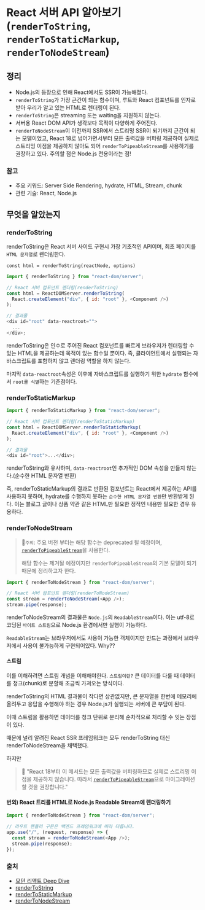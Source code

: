 # React 서버 API 알아보기 (`renderToString`, `renderToStaticMarkup`, `renderToNodeStream`)

## 정리

- Node.js의 등장으로 인해 React에서도 SSR이 가능해졌다.
- `renderToString`가 가장 근간이 되는 함수이며, 루트와 React 컴포넌트를 인자로 받아 우리가 알고 있는 HTML로 렌더링이 된다.
- `renderToString`은 streaming 또는 waiting을 지원하지 않는다.
- 서버용 React DOM API가 생각보다 목적이 다양하게 주어진다.
- `renderToNodeStream`이 이전까지 SSR에서 스트리밍 SSR이 되기까지 근간이 되는 모델이었고, React 18로 넘어가면서부터 모든 출력값을 버퍼링 제공하여 실제로 스트리밍 이점을 제공하지 않아도 되어 `renderToPipeableStream`를 사용하기를 권장하고 있다. 주의할 점은 Node.js 전용이라는 점!

### 참고

- 주요 키워드: Server Side Rendering, hydrate, HTML, Stream, chunk
- 관련 기술: React, Node.js

## 무엇을 알았는지

### renderToString

renderToString은 React 서버 사이드 구현시 가장 기초적인 API이며, 최초 페이지를 `HTML 문자열`로 렌더링한다.

`const html = renderToString(reactNode, options)`

```js
import { renderToString } from "react-dom/server";

// React 서버 컴포넌트 렌더링(renderToString)
const html = ReactDOMServer.renderToString(
  React.createElement("div", { id: "root" }, <Component />)
);

// 결과물
<div id="root" data-reactroot="">
  ...
</div>;
```

renderToString은 인수로 주어진 React 컴포넌트를 빠르게 브라우저가 렌더링할 수 있는 HTML을 제공하는데 목적이 있는 함수일 뿐이다. 즉, 클라이언트에서 실행되는 자바스크립트를 포함하지 않고 렌더링 역할을 하지 않는다.

마지막 `data-reactroot`속성은 이후에 자바스크립트를 실행하기 위한 `hydrate` 함수에서 `root를 식별`하는 기준점이다.

### renderToStaticMarkup

```js
import { renderToStaticMarkup } from "react-dom/server";

// React 서버 컴포넌트 렌더링(renderToStaticMarkup)
const html = ReactDOMServer.renderToStaticMarkup(
  React.createElement("div", { id: "root" }, <Component />)
);

// 결과물
<div id="root">...</div>;
```

renderToString와 유사하며, `data-reactroot`인 추가적인 DOM 속성을 만들지 않는다.(순수한 HTML 문자열 반환)

즉, renderToStaticMarkup의 결과로 반환된 컴포넌트는 React에서 제공하는 API를 사용하지 못하며, hydrate를 수행하지 못하는 `순수한 HTML 문자열 반환`만 반환받게 된다. 이는 블로그 글이나 상품 약관 같은 HTML만 필요한 정적인 내용만 필요한 경우 유용하다.

### renderToNodeStream

> 🚨`주의`: 주요 버전 부터는 해당 함수는 deprecated 될 예정이며, [`renderToPipeableStream`](https://react.dev/reference/react-dom/server/renderToPipeableStream)을 사용한다.
>
> 해당 함수는 제거될 예정이지만 `renderToPipeableStream`의 기본 모델이 되기 때문에 정리하고자 한다.

```js
import { renderToNodeStream } from "react-dom/server";

// React 서버 컴포넌트 렌더링(renderToNodeStream)
const stream = renderToNodeStream(<App />);
stream.pipe(response);
```

renderToNodeStream의 결과물은 `Node.js`의 `ReadableStream`이다. 이는 utf-8로 코딩된 `바이트 스트림`으로 Node.js 환경에서만 실행이 가능하다.

`ReadableStream`는 브라우저에서도 사용이 가능한 객체이지만 만드는 과정에서 브라우저에서 사용이 불가능하게 구현되어있다. Why??

#### 스트림

이를 이해하려면 스트림 개념을 이해해야한다. `스트림이란?` 큰 데이터를 다룰 때 데이터를 청크(chunk)로 분할해 조금씩 가져오는 방식이다.

renderToString의 HTML 결과물이 작다면 상관없지만, 큰 문자열을 한번에 메모리에 올려두고 응답을 수행해야 하는 경우 Node.js가 실행되는 서버에 큰 부담이 된다.

이때 스트림을 활용하면 데이터를 청크 단위로 분리해 순차적으로 처리할 수 잇는 장점이 있다.

때문에 널리 알려진 React SSR 프레임워크는 모두 renderToString 대신 renderToNodeStream을 채택했다.

하지만

> 🚨 "React 18부터 이 메서드는 모든 출력값을 버퍼링하므로 실제로 스트리밍 이점을 제공하지 않습니다. 따라서 [`renderToPipeableStream`](https://ko.react.dev/reference/react-dom/server/renderToPipeableStream)으로 마이그레이션할 것을 권장합니다."

#### 번외) React 트리를 HTML로 Node.js Readable Stream에 렌더링하기

```js
import { renderToNodeStream } from "react-dom/server";

// 라우트 핸들러 구문은 백엔드 프레임워크에 따라 다릅니다.
app.use("/", (request, response) => {
  const stream = renderToNodeStream(<App />);
  stream.pipe(response);
});
```

### 출처

- [모던 리액트 Deep Dive](https://m.yes24.com/Goods/Detail/123161563)
- [renderToString](https://react.dev/reference/react-dom/server/renderToString)
- [renderToStaticMarkup](https://react.dev/reference/react-dom/server/renderToStaticMarkup)
- [renderToNodeStream](https://react.dev/reference/react-dom/server/renderToNodeStream)
